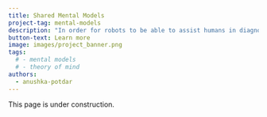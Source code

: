 ```yaml
---
title: Shared Mental Models
project-tag: mental-models
description: "In order for robots to be able to assist humans in diagnosing and solving problems in safety-critical situations, they need to be able to actively provide the social signals necessary to present high-dimensional data clearly, challenge a teammate’s beliefs, collaboratively assess ambiguous problems, and design solutions. We are developing Active Learning methods to enable robots to develop shared mental models with its human teammates."
button-text: Learn more
image: images/project_banner.png
tags:
  # - mental models
  # - theory of mind
authors:
  - anushka-potdar
---
```


This page is under construction.
